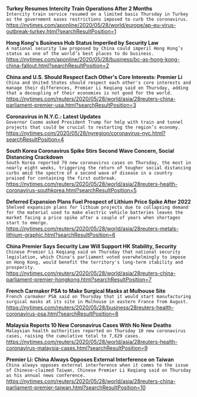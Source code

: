 **Turkey Resumes Intercity Train Operations After 2 Months**\
`Intercity train service resumed on a limited basis Thursday in Turkey as the government eases restrictions imposed to curb the coronavirus.`\
https://nytimes.com/aponline/2020/05/28/world/europe/ap-eu-virus-outbreak-turkey.html?searchResultPosition=1

**Hong Kong's Business Hub Status Imperiled by Security Law**\
`A national security law proposed by China could imperil Hong Kong’s status as one of the world’s best places to do business. `\
https://nytimes.com/aponline/2020/05/28/business/bc-as-hong-kong-china-fallout.html?searchResultPosition=2

**China and U.S. Should Respect Each Other's Core Interests: Premier Li**\
`China and United States should respect each other's core interests and manage their differences, Premier Li Keqiang said on Thursday, adding that a decoupling of their economies is not good for the world.`\
https://nytimes.com/reuters/2020/05/28/world/asia/28reuters-china-parliament-premier-usa.html?searchResultPosition=3

**Coronavirus in N.Y.C.: Latest Updates**\
`Governor Cuomo asked President Trump for help with train and tunnel projects that could be crucial to restarting the region’s economy.`\
https://nytimes.com/2020/05/28/nyregion/coronavirus-nyc.html?searchResultPosition=4

**South Korea Coronavirus Spike Stirs Second Wave Concern, Social Distancing Crackdown**\
`South Korea reported 79 new coronavirus cases on Thursday, the most in nearly eight weeks, triggering the return of tougher social distancing curbs amid the spectre of a second wave of disease in a country praised for containing the first outbreak.`\
https://nytimes.com/reuters/2020/05/28/world/asia/28reuters-health-coronavirus-southkorea.html?searchResultPosition=5

**Deferred Expansion Plans Fuel Prospect of Lithium Price Spike After 2022**\
`Shelved expansion plans for lithium projects due to collapsing demand for the material used to make electric vehicle batteries leaves the market facing a price spike after a couple of years when shortages start to emerge.`\
https://nytimes.com/reuters/2020/05/28/world/asia/28reuters-metals-lithium-graphic.html?searchResultPosition=6

**China Premier Says Security Law Will Support HK Stability, Security**\
`Chinese Premier Li Keqiang said on Thursday that national security legislation, which China's parliament voted overwhelmingly to impose on Hong Kong, would benefit the territory's long-term stability and prosperity.`\
https://nytimes.com/reuters/2020/05/28/world/asia/28reuters-china-parliament-premier-hongkong.html?searchResultPosition=7

**French Carmaker PSA to Make Surgical Masks at Mulhouse Site**\
`French carmaker PSA said on Thursday that it would start manufacturing surgical masks at its site in Mulhouse in eastern France from August.`\
https://nytimes.com/reuters/2020/05/28/business/28reuters-health-coronavirus-psa.html?searchResultPosition=8

**Malaysia Reports 10 New Coronavirus Cases With No New Deaths**\
`Malaysian health authorities reported on Thursday 10 new coronavirus cases, raising the cumulative total to 7,629 cases.`\
https://nytimes.com/reuters/2020/05/28/world/asia/28reuters-health-coronavirus-malaysia-cases.html?searchResultPosition=9

**Premier Li: China Always Opposes External Interference on Taiwan**\
`China always opposes external interference when it comes to the issue of Chinese-claimed Taiwan, Chinese Premier Li Keqiang said on Thursday as his annual news conference. `\
https://nytimes.com/reuters/2020/05/28/world/asia/28reuters-china-parliament-premier-taiwan.html?searchResultPosition=10

